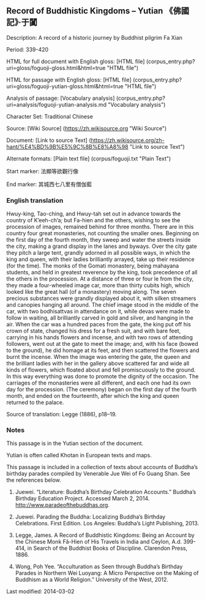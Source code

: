 ##  Record of Buddhistic Kingdoms – Yutian 《佛國記》‧于闐

Description: A record of a historic journey by Buddhist pilgrim Fa Xian

Period: 339-420

HTML for full document with English gloss: [HTML file] (corpus_entry.php?uri=gloss/foguoji-gloss.html&html=true "HTML file")

HTML for passage with English gloss: [HTML file] (corpus_entry.php?uri=gloss/foguoji-yutian-gloss.html&html=true "HTML file")

Analysis of passage: [Vocabulary analysis] (corpus_entry.php?uri=analysis/foguoji-yutian-analysis.md "Vocabulary analysis")

Character Set: Traditional Chinese

Source: [Wiki Source] (https://zh.wikisource.org "Wiki Source")

Document: [Link to source Text] (https://zh.wikisource.org/zh-hant/%E4%BD%9B%E5%9C%8B%E8%A8%98 "Link to source Text")

Alternate formats: [Plain text file] (corpus/foguoji.txt "Plain Text")

Start marker: 法顯等欲觀行像

End marker: 其城西七八里有僧伽藍

### English translation

Hwuy-king, Tao-ching, and Hwuy-tah set out in advance towards the country of K’eeh-ch’a; but Fa-hien and the others, wishing to see the procession of images, remained behind for three months. There are in this country four great monasteries, not counting the smaller ones. Beginning on the first day of the fourth month, they sweep and water the streets inside the city, making a grand display in the lanes and byways. Over the city gate they pitch a large tent, grandly adorned in all possible ways, in which the king and queen, with their ladies brilliantly arrayed, take up their residence (for the time). The monks of the Gomati monastery, being mahayana students, and held in greatest reverence by the king, took precedence of all the others in the procession. At a distance of three or four le from the city, they made a four-wheeled image car, more than thirty cubits high, which looked like the great hall (of a monastery) moving along. The seven precious substances were grandly displayed about it, with silken streamers and canopies hanging all around. The chief image stood in the middle of the car, with two bodhisattvas in attendance on it, while devas were made to follow in waiting, all brilliantly carved in gold and silver, and hanging in the air. When the car was a hundred paces from the gate, the king put off his crown of state, changed his dress for a fresh suit, and with bare feet, carrying in his hands flowers and incense, and with two rows of attending followers, went out at the gate to meet the image; and, with his face (bowed to the ground), he did homage at its feet, and then scattered the flowers and burnt the incense. When the image was entering the gate, the queen and the brilliant ladies with her in the gallery above scattered far and wide all kinds of flowers, which floated about and fell promiscuously to the ground. In this way everything was done to promote the dignity of the occasion. The carriages of the monasteries were all different, and each one had its own day for the procession. (The ceremony) began on the first day of the fourth month, and ended on the fourteenth, after which the king and queen returned to the palace.

Source of translation: Legge (1886), p18–19.

### Notes

This passage is in the Yutian section of the document. 

Yutian is often called Khotan in European texts and maps.

This passage is included in a collection of texts about accounts of Buddha’s birthday parades compiled by Venerable Jue Wei of Fo Guang Shan. See the references below.

1. Juewei. “Literature: Buddha’s Birthday Celebration Accounts.” Buddha’s Birthday Education Project. Accessed March 2, 2014. <a href="http://www.paradeofthebuddhas.org">http://www.paradeofthebuddhas.org</a>.

2. Juewei. Parading the Buddha: Localizing Buddha’s Birthday Celebrations. First Edition. Los Angeles: Buddha’s Light Publishing, 2013.

3. Legge, James. A Record of Buddhistic Kingdoms: Being an Account by the Chinese Monk Fâ-Hien of His Travels in India and Ceylon, A.d. 399-414, in Search of the Buddhist Books of Discipline. Clarendon Press, 1886.

4. Wong, Poh Yee. “Acculturation as Seen through Buddha’s Birthday Parades in Northern Wei Luoyang: A Micro Perspective on the Making of Buddhism as a World Religion.” University of the West, 2012.

Last modified: 2014-03-02
